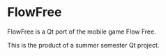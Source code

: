 # FlowFree

FlowFree is a Qt port of the mobile game Flow Free.

This is the product of a summer semester Qt project.